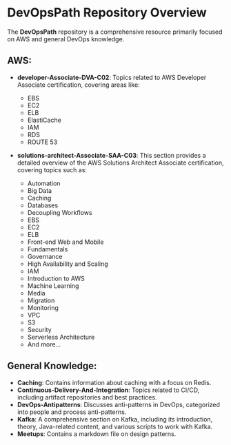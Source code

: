 # DevOpsPath Repository Overview

The **DevOpsPath** repository is a comprehensive resource primarily focused on AWS and general DevOps knowledge.

## AWS:

- **developer-Associate-DVA-C02**: Topics related to AWS Developer Associate certification, covering areas like:
    - EBS
    - EC2
    - ELB
    - ElastiCache
    - IAM
    - RDS
    - ROUTE 53

- **solutions-architect-Associate-SAA-C03**: This section provides a detailed overview of the AWS Solutions Architect
  Associate certification, covering topics such as:
    - Automation
    - Big Data
    - Caching
    - Databases
    - Decoupling Workflows
    - EBS
    - EC2
    - ELB
    - Front-end Web and Mobile
    - Fundamentals
    - Governance
    - High Availability and Scaling
    - IAM
    - Introduction to AWS
    - Machine Learning
    - Media
    - Migration
    - Monitoring
    - VPC
    - S3
    - Security
    - Serverless Architecture
    - And more...

## General Knowledge:

- **Caching**: Contains information about caching with a focus on Redis.
- **Continuous-Delivery-And-Integration**: Topics related to CI/CD, including artifact repositories and best practices.
- **DevOps-Antipatterns**: Discusses anti-patterns in DevOps, categorized into people and process anti-patterns.
- **Kafka**: A comprehensive section on Kafka, including its introduction, theory, Java-related content, and various
  scripts to work with Kafka.
- **Meetups**: Contains a markdown file on design patterns.